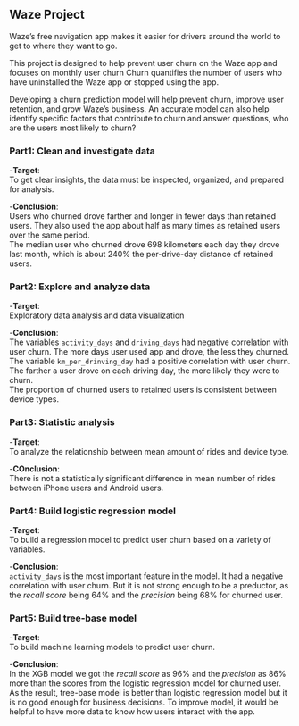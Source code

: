 ## **Waze Project**
Waze’s free navigation app makes it easier for drivers around the world to get to where they want to go. 
 
This project is designed to help prevent user churn on the Waze app and focuses on monthly user churn
Churn quantifies the number of users who have uninstalled the Waze app or stopped using the app. 

Developing a churn prediction model will help prevent churn, improve user retention, and grow Waze’s business. 
An accurate model can also help identify specific factors that contribute to churn and answer questions, who are the users most likely to churn?

### **Part1: Clean and investigate data**

 -**Target**:<br> 
 To get clear insights, the data must be inspected, organized, and prepared for analysis.<br>

 -**Conclusion**:<br>
  Users who churned drove farther and longer in fewer days than retained users. They also used the app about half as many times as retained users over the same period.<br>
  The median user who churned drove 698 kilometers each day they drove last month, which is about 240% the per-drive-day distance of retained users.

### **Part2: Explore and analyze data**

-**Target**:<br>
 Exploratory data analysis and data visualization<br>

-**Conclusion**:<br>
 The variables `activity_days` and `driving_days` had negative correlation with user churn. The more days user used app and drove, the less they churned.<br> 
 The variable `km_per_drinving_day` had a positive correlation with user churn. The farther a user drove on each driving day, the more likely they were to churn.<br>
 The proportion of churned users to retained users is consistent between device types.

### **Part3: Statistic analysis**

-**Target**:<br>
 To analyze the relationship between mean amount of rides and device type. <br>

-**COnclusion**:<br>
 There is not a statistically significant difference in mean number of rides between iPhone users and Android users.<br>

### **Part4: Build logistic regression model**

-**Target**:<br>
 To build a regression model to predict user churn based on a variety of variables.

-**Conclusion**:<br>
 `activity_days` is the most important feature in the model. It had a negative correlation with user churn. But it is not strong enough to be a preductor, as the _recall score_ being 64% and the _precision_ being 68% for churned user.<br>
 
### **Part5: Build tree-base model**

-**Target**:<br>
 To build machine learning models to predict user churn.<br>

-**Conclusion**:<br>
 In the XGB model we got the _recall score_ as 96% and the _precision_ as 86% more than the scores from the logistic regression model for churned user.<br>
 As the result, tree-base model is better than logistic regression model but it is no good enough for business decisions. To improve model, it would be helpful to have more data to know how users interact with the app.

